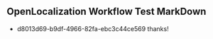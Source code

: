 ## OpenLocalization Workflow Test MarkDown
* d8013d69-b9df-4966-82fa-ebc3c44ce569 
thanks!<!--HONumber=Mar16_HO3-->
